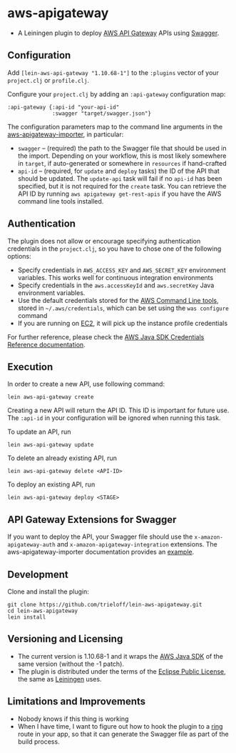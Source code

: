 # aws-apigateway

- A Leiningen plugin to deploy [AWS API Gateway](https://aws.amazon.com/api-gateway/) APIs using [Swagger](http://swagger.io).

## Configuration

Add `[lein-aws-api-gateway "1.10.68-1"]` to the `:plugins` vector of your
`project.clj` or `profile.clj`.

Configure your `project.clj` by adding an `:api-gateway` configuration map:

```
:api-gateway {:api-id "your-api-id"
              :swagger "target/swagger.json"}
```

The configuration parameters map to the command line arguments in the [aws-apigateway-importer](https://github.com/awslabs/aws-apigateway-importer), in particular:

* `swagger` – (required) the path to the Swagger file that should be used in the import. Depending on your workflow, this is most likely somewhere in `target`, if auto-generated or somewhere in `resources` if hand-crafted
* `api-id` – (required, for `update` and `deploy` tasks) the ID of the API that should be updated. The `update-api` task will fail if no `api-id` has been specified, but it is not required for the `create` task. You can retrieve the API ID by running `aws apigateway get-rest-apis` if you have the AWS command line tools installed.

## Authentication

The plugin does not allow or encourage specifying authentication credentials in the `project.clj`, so you have to chose one of the following options:
* Specify credentials in `AWS_ACCESS_KEY` and `AWS_SECRET_KEY` environment variables. This works well for continuous integration environments
* Specify credentials in the `aws.accessKeyId` and `aws.secretKey` Java environment variables.
* Use the default credentials stored for the [AWS Command Line tools](https://aws.amazon.com/cli/), stored in `~/.aws/credentials`, which can be set using the `was configure` command
* If you are running on [EC2](https://aws.amazon.com/ec2/), it will pick up the instance profile credentials

For further reference, please check the [AWS Java SDK Credentials Reference documentation](http://docs.aws.amazon.com/AWSSdkDocsJava/latest/DeveloperGuide/credentials.html).

## Execution

In order to create a new API, use following command:

```
lein aws-api-gateway create
```

Creating a new API will return the API ID. This ID is important for future use. The `:api-id` in your configuration will be ignored when running this task.

To update an API, run

```
lein aws-api-gateway update
```

To delete an already existing API, run

```
lein aws-api-gateway delete <API-ID>
```

To deploy an existing API, run

```
lein aws-api-gateway deploy <STAGE>
```

## API Gateway Extensions for Swagger

If you want to deploy the API, your Swagger file should use the `x-amazon-apigateway-auth` and `x-amazon-apigateway-integration` extensions. The aws-apigateway-importer documentation provides an [example](https://github.com/awslabs/aws-apigateway-importer#api-gateway-extension-example).

## Development

Clone and install the plugin:

```
git clone https://github.com/trieloff/lein-aws-apigateway.git
cd lein-aws-apigateway
lein install

```

## Versioning and Licensing

* The current version is 1.10.68-1 and it wraps the [AWS Java SDK](https://aws.amazon.com/sdk-for-java/) of the same version (without the -1 patch).
* The plugin is distributed under the terms of the [Eclipse Public License](https://github.com/trieloff/lein-aws-apigateway/blob/master/LICENSE), the same as [Leiningen](http://leiningen.org) uses.

## Limitations and Improvements

* Nobody knows if this thing is working
* When I have time, I want to figure out how to hook the plugin to a [ring](https://github.com/ring-clojure) route in your app, so that it can generate the Swagger file as part of the build process.
